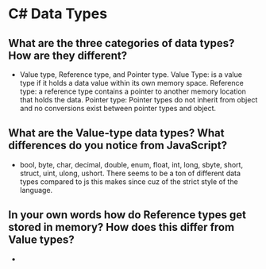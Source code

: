 # C# Data Types

## What are the three categories of data types? How are they different?

* Value type, Reference type, and Pointer type. Value Type: is a value type if it holds a data value within its own memory space. Reference type: a reference type contains a pointer to another memory location that holds the data. Pointer type: Pointer types do not inherit from object and no conversions exist between pointer types and object.


## What are the Value-type data types? What differences do you notice from JavaScript?

* bool, byte, char, decimal, double, enum, float, int, long, sbyte, short, struct, uint, ulong, ushort.
There seems to be a ton of different data types compared to js this makes since cuz of the strict style of the language.

## In your own words how do Reference types get stored in memory? How does this differ from Value types?

* 